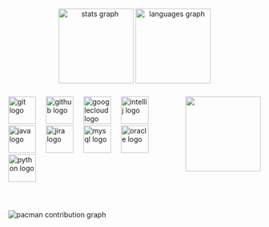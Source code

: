 

###

<div align="center">
  <img src="https://github-readme-stats.vercel.app/api?username=jaupventur&hide_title=false&hide_rank=false&show_icons=true&include_all_commits=true&count_private=true&disable_animations=false&theme=tokyonight&locale=en&hide_border=false" height="150" alt="stats graph"  />
  <img src="https://github-readme-stats.vercel.app/api/top-langs?username=jaupventur&locale=en&hide_title=false&layout=compact&card_width=320&langs_count=5&theme=tokyonight&hide_border=false" height="150" alt="languages graph"  />
</div>

###

<img align="right" height="150" src="https://tenor.com/view/solaire-gif-21465395"  />

###

<div align="left">
  <img src="https://cdn.jsdelivr.net/gh/devicons/devicon/icons/git/git-original.svg" height="55" alt="git logo"  />
  <img width="12" />
  <img src="https://cdn.jsdelivr.net/gh/devicons/devicon/icons/github/github-original.svg" height="55" alt="github logo"  />
  <img width="12" />
  <img src="https://cdn.jsdelivr.net/gh/devicons/devicon/icons/googlecloud/googlecloud-original.svg" height="55" alt="googlecloud logo"  />
  <img width="12" />
  <img src="https://cdn.jsdelivr.net/gh/devicons/devicon/icons/intellij/intellij-original.svg" height="55" alt="intellij logo"  />
  <img width="12" />
  <img src="https://cdn.jsdelivr.net/gh/devicons/devicon/icons/java/java-original.svg" height="55" alt="java logo"  />
  <img width="12" />
  <img src="https://cdn.jsdelivr.net/gh/devicons/devicon/icons/jira/jira-original.svg" height="55" alt="jira logo"  />
  <img width="12" />
  <img src="https://cdn.jsdelivr.net/gh/devicons/devicon/icons/mysql/mysql-original.svg" height="55" alt="mysql logo"  />
  <img width="12" />
  <img src="https://cdn.jsdelivr.net/gh/devicons/devicon/icons/oracle/oracle-original.svg" height="55" alt="oracle logo"  />
  <img width="12" />
  <img src="https://cdn.jsdelivr.net/gh/devicons/devicon/icons/python/python-original.svg" height="55" alt="python logo"  />
</div>

###

<br clear="both">


<br>

<picture>
  <source media="(prefers-color-scheme: dark)" srcset="https://raw.githubusercontent.com/jaupventur/jaupventur/output/pacman-contribution-graph-dark.svg">
  <source media="(prefers-color-scheme: light)" srcset="https://raw.githubusercontent.com/jaupventur/jaupventur/output/pacman-contribution-graph.svg">
  <img alt="pacman contribution graph" src="https://raw.githubusercontent.com/jaupventur/jaupventur/output/pacman-contribution-graph.svg">
</picture>




